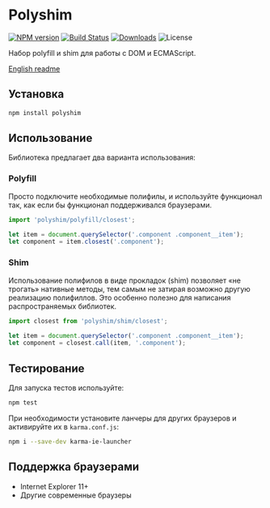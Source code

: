 # Polyshim

[![NPM version](http://img.shields.io/npm/v/polyshim.svg?style=flat)](https://www.npmjs.org/package/polyshim)
[![Build Status](https://img.shields.io/travis/paulzi/oopify/master.svg)](https://travis-ci.org/paulzi/polyshim)
[![Downloads](https://img.shields.io/npm/dt/polyshim.svg)](https://www.npmjs.org/package/polyshim)
![License](https://img.shields.io/npm/l/express.svg)

Набор polyfill и shim для работы с DOM и ECMAScript.

[English readme](https://github.com/paulzi/polyshim/)

## Установка

```sh
npm install polyshim
```

## Использование

Библиотека предлагает два варианта использования:

### Polyfill

Просто подключите необходимые полифилы, и используйте функционал так, как если бы функционал поддерживался браузерами.

```javascript
import 'polyshim/polyfill/closest';

let item = document.querySelector('.component .component__item');
let component = item.closest('.component');
```

### Shim

Использование полифилов в виде прокладок (shim) позволяет «не трогать» нативные методы, тем самым не затирая возможно другую реализацию полифиллов. Это особенно полезно для написания распространяемых библиотек.

```javascript
import closest from 'polyshim/shim/closest';

let item = document.querySelector('.component .component__item');
let component = closest.call(item, '.component');
```

## Тестирование

Для запуска тестов используйте:

```sh
npm test
```

При необходимости установите ланчеры для других браузеров и активируйте их в `karma.conf.js`:

```sh
npm i --save-dev karma-ie-launcher
```

## Поддержка браузерами

- Internet Explorer 11+
- Другие современные браузеры
